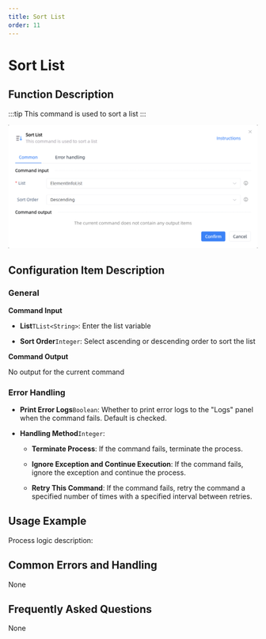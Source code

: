 ```yaml
---
title: Sort List
order: 11
---
```


# Sort List

## Function Description

:::tip 
This command is used to sort a list
:::

![Sort List](../../../assets/Sort%20List_command.png)

## Configuration Item Description

### General

**Command Input**

- **List**`TList<String>`: Enter the list variable

- **Sort Order**`Integer`: Select ascending or descending order to sort the list


**Command Output**

No output for the current command

### Error Handling

- **Print Error Logs**`Boolean`: Whether to print error logs to the "Logs" panel when the command fails. Default is checked. 

- **Handling Method**`Integer`:

    - **Terminate Process**: If the command fails, terminate the process.

    - **Ignore Exception and Continue Execution**: If the command fails, ignore the exception and continue the process.

    - **Retry This Command**: If the command fails, retry the command a specified number of times with a specified interval between retries.

## Usage Example

Process logic description:

## Common Errors and Handling

None

## Frequently Asked Questions

None

